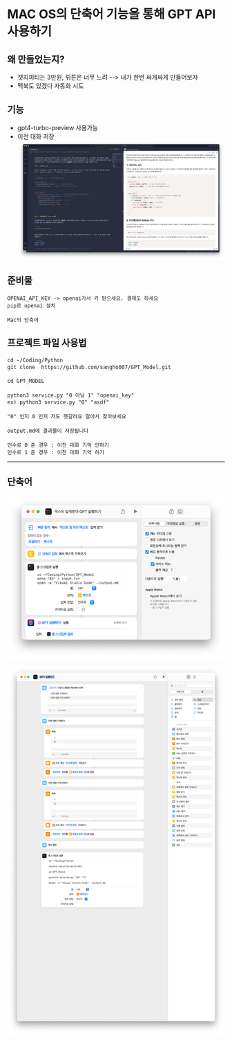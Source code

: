 MAC OS의 단축어 기능을 통해 GPT API 사용하기
=====================================



왜 만들었는지? 
-
- 챗지피티는 3만원, 뤼튼은 너무 느려 --> 내가 한번 싸게싸게 만들어보자 
- 맥북도 있겠다 자동화 시도 

## 기능
- gpt4-turbo-preview 사용가능
- 이전 대화 저장  
![img_2.png](img_2.png)

## 준비물 
    OPENAI_API_KEY -> openai가서 키 받으세요. 결제도 하세요
    pip로 openai 설치
    
    Mac의 단축어 

## 프로젝트 파일 사용법
    cd ~/Coding/Python
    git clone  https://github.com/sangho007/GPT_Model.git
    
    cd GPT_MODEL
    
    python3 service.py "0 아님 1" "openai_key"
    ex) python3 service.py "0" "asdf"

    "0" 인지 0 인지 저도 헷갈려요 알아서 찾아보세요

    output.md에 결과물이 저장됩니다
    
    인수로 0 준 경우 : 이전 대화 기억 안하기 
    인수로 1 준 경우 : 이전 대화 기억 하기 
-------------
## 단축어 

![img.png](img.png)

![img_1.png](img_1.png)


